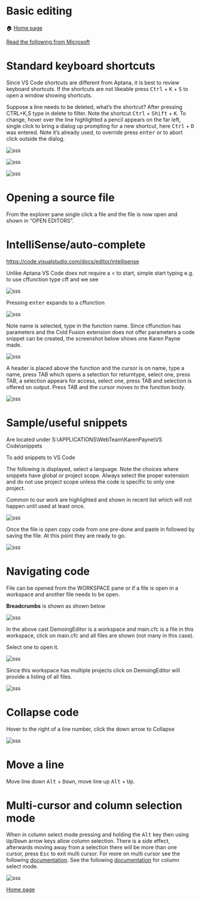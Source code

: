 # Basic editing

:house: [Home page](https://tinyurl.com/y68k2g97)

[Read the following from Microsoft](https://code.visualstudio.com/docs/editor/codebasics)

# Standard keyboard shortcuts

Since VS Code shortcuts are different from Aptana, it is best to review keyboard shortcuts. If the shortcuts are not likeable press <kbd>Ctrl</kbd> + <kbd>K</kbd> + <kbd>S</kbd> to open a window showing shortcuts. 

Suppose a line needs to be deleted, what’s the shortcut? After pressing CTRL+K,S type in delete to filter. Note the shortcut <kbd>Ctrl</kbd> + <kbd>Shift</kbd> + <kbd>K</kbd>. To change, hover over the line highlighted a pencil appears on the far left, single click to bring a dialog up prompting for a new shortcut, here <kbd>Ctrl</kbd> + <kbd>D</kbd> was entered. Note it’s already used, to override press <kbd>enter</kbd> or to abort click outside the dialog.

![sss](images/k1.png)

![sss](images/k2.png)

![sss](images/k3.png)

# Opening a source file

From the explorer pane single click a file and the file is now open and shown in “OPEN EDITORS”.

# IntelliSense/auto-complete

https://code.visualstudio.com/docs/editor/intellisense

Unlike Aptana VS Code does not require a < to start, simple start typing e.g. to use cffunction type cff and we see

![sss](images/k4.png)

Pressing <kbd>enter</kbd> expands to a cffunction

![sss](images/k5.png)

Note name is selected, type in the function name. Since cffunction has parameters and the Cold Fusion extension does not offer parameters a code snippet can be created, the screenshot below shows one Karen Payne made.

![sss](images/k6.png)

A header is placed above the function and the cursor is on name, type a name, press TAB which opens a selection for returntype, select one, press TAB, a selection appears for access, select one, press TAB and selection is offered on output. Press TAB and the cursor moves to the function body.

![sss](images/k7.png)

# Sample/useful snippets

Are located under S:\APPLICATIONS\WebTeam\KarenPayne\VS Code\snippets 

To add snippets to VS Code 

The following is displayed, select a language. Note the choices where snippets have global or project scope. Always select the proper extension and do not use project scope unless the code is specific to only one project.

Common to our work are highlighted and shown in recent list which will not happen until used at least once.

![sss](images/k8.png)

Once the file is open copy code from one pre-done and paste in followed by saving the file. At this point they are ready to go.

![sss](images/k9.png)

# Navigating code

File can be opened from the WORKSPACE pane or if a file is open in a workspace and another file needs to be open.

**Breadcrumbs** is shown as shown below

![sss](images/k10.png)

In the above cast DemoingEditor is a workspace and main.cfc is a file in this workspace, click on main.cfc and all files are shown (not many in this case).

Select one to open it.


![sss](images/k11.png)

Since this workspace has multiple projects click on DemoingEditor will provide a listing of all files.

![sss](images/k12.png)

# Collapse code

 Hover to the right of a line number, click the down arrow to Collapse


![sss](images/k13.png)

# Move a line

Move line down <kbd>Alt</kbd> + <kbd>Down</kbd>, move line up <kbd>Alt</kbd> + <kbd>Up</kbd>.

# Multi-cursor and column selection mode

When in column select mode pressing and holding the <kbd>Alt</kbd> key then using <kbd>Up</kbd>/<kbd>Down</kbd> arrow keys allow column selection. There is a side effect, afterwards moving away from a selection there will be more than one cursor, press <kbd>Esc</kbd> to exit multi cursor. For more on multi cursor see the following [documentation](https://code.visualstudio.com/docs/editor/codebasics#_multiple-selections-multicursor). See the following [documentation](https://code.visualstudio.com/docs/editor/codebasics#_column-selection-mode) for column select mode.

![sss](images/k14.png)

[Home page](https://tinyurl.com/y68k2g97)